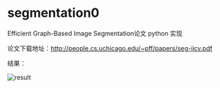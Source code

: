 # segmentation0
Efficient Graph-Based Image Segmentation论文 python 实现

论文下载地址：http://people.cs.uchicago.edu/~pff/papers/seg-ijcv.pdf

结果：
  
  ![result]('/result.png')
  

